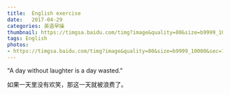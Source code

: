 ```yaml
---
title:  English exercise
date:   2017-04-29
categories: 英语早操
thumbnail: https://timgsa.baidu.com/timg?image&quality=80&size=b9999_10000&sec=1493724463047&di=048843ec16a1cf1af2c80ada8e974a13&imgtype=0&src=http%3A%2F%2Fimg1.voc.com.cn%2FUpLoadFile%2F2011%2F09%2F06%2F201109061655473589.jpg
tags: English
photos:
- https://timgsa.baidu.com/timg?image&quality=80&size=b9999_10000&sec=1493724463047&di=048843ec16a1cf1af2c80ada8e974a13&imgtype=0&src=http%3A%2F%2Fimg1.voc.com.cn%2FUpLoadFile%2F2011%2F09%2F06%2F201109061655473589.jpg
---
```


"A day without laughter is a day wasted."
<p>如果一天里没有欢笑，那这一天就被浪费了。</p>
